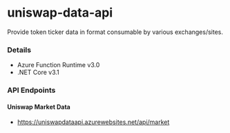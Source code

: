 # uniswap-data-api
Provide token ticker data in format consumable by various exchanges/sites.

### Details
- Azure Function Runtime v3.0
- .NET Core v3.1

### API Endpoints
#### Uniswap Market Data
- https://uniswapdataapi.azurewebsites.net/api/market
